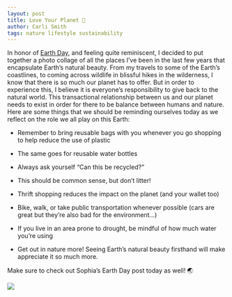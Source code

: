 ```yaml
---
layout: post
title: Love Your Planet 💚
author: Carli Smith
tags: nature lifestyle sustainability
---
```





In honor of [Earth Day](https://www.earthday.org/earth-day-2023/), and feeling quite reminiscent, I decided to put together a photo collage of all the places I’ve been in the last few years that encapsulate Earth’s natural beauty. From my travels to some of the Earth’s coastlines, to coming across wildlife in blissful hikes in the wilderness, I know that there is so much our planet has to offer. But in order to experience this, I believe it is everyone’s responsibility to give back to the natural world. This transactional relationship between us and our planet needs to exist in order for there to be balance between humans and nature. Here are some things that we should be reminding ourselves today as we reflect on the role we all play on this Earth:

* Remember to bring reusable bags with you whenever you go shopping to help reduce the use of plastic

* The same goes for reusable water bottles

* Always ask yourself  “Can this be recycled?”

* This should be common sense, but don’t litter!

* Thrift shopping reduces the impact on the planet (and your wallet too)

* Bike, walk, or take public transportation whenever possible (cars are great but they’re also bad for the environment…)

* If you live in an area prone to drought, be mindful of how much water you’re using

* Get out in nature more!  Seeing Earth’s natural beauty firsthand will make appreciate it so much more. 

Make sure to check out Sophia’s Earth Day post today as well! 🌏

<img src='/images/loveyourplanet.png'>
